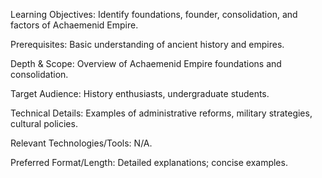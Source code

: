 Learning Objectives: Identify foundations, founder, consolidation, and factors of Achaemenid Empire.

Prerequisites: Basic understanding of ancient history and empires.

Depth & Scope: Overview of Achaemenid Empire foundations and consolidation.

Target Audience: History enthusiasts, undergraduate students.

Technical Details: Examples of administrative reforms, military strategies, cultural policies.

Relevant Technologies/Tools: N/A.

Preferred Format/Length: Detailed explanations; concise examples.
